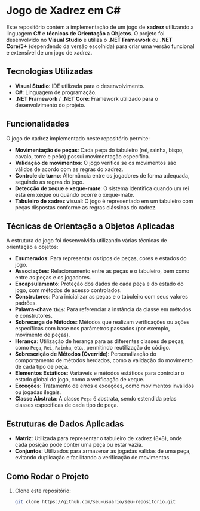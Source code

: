# Jogo de Xadrez em C#

Este repositório contém a implementação de um jogo de **xadrez** utilizando a linguagem **C#** e **técnicas de Orientação a Objetos**. O projeto foi desenvolvido no **Visual Studio** e utiliza o **.NET Framework** ou **.NET Core/5+** (dependendo da versão escolhida) para criar uma versão funcional e extensível de um jogo de xadrez.

## Tecnologias Utilizadas

- **Visual Studio**: IDE utilizada para o desenvolvimento.
- **C#**: Linguagem de programação.
- **.NET Framework** / **.NET Core**: Framework utilizado para o desenvolvimento do projeto.

## Funcionalidades

O jogo de xadrez implementado neste repositório permite:

- **Movimentação de peças**: Cada peça do tabuleiro (rei, rainha, bispo, cavalo, torre e peão) possui movimentação específica.
- **Validação de movimentos**: O jogo verifica se os movimentos são válidos de acordo com as regras do xadrez.
- **Controle de turno**: Alternância entre os jogadores de forma adequada, seguindo as regras do jogo.
- **Detecção de xeque e xeque-mate**: O sistema identifica quando um rei está em xeque ou quando ocorre o xeque-mate.
- **Tabuleiro de xadrez visual**: O jogo é representado em um tabuleiro com peças dispostas conforme as regras clássicas do xadrez.

## Técnicas de Orientação a Objetos Aplicadas

A estrutura do jogo foi desenvolvida utilizando várias técnicas de orientação a objetos:

- **Enumerados**: Para representar os tipos de peças, cores e estados do jogo.
- **Associações**: Relacionamento entre as peças e o tabuleiro, bem como entre as peças e os jogadores.
- **Encapsulamento**: Proteção dos dados de cada peça e do estado do jogo, com métodos de acesso controlados.
- **Construtores**: Para inicializar as peças e o tabuleiro com seus valores padrões.
- **Palavra-chave `this`**: Para referenciar a instância da classe em métodos e construtores.
- **Sobrecarga de Métodos**: Métodos que realizam verificações ou ações específicas com base nos parâmetros passados (por exemplo, movimento de peças).
- **Herança**: Utilização de herança para as diferentes classes de peças, como `Peça`, `Rei`, `Rainha`, etc., permitindo reutilização de código.
- **Sobrescrição de Métodos (Override)**: Personalização do comportamento de métodos herdados, como a validação do movimento de cada tipo de peça.
- **Elementos Estáticos**: Variáveis e métodos estáticos para controlar o estado global do jogo, como a verificação de xeque.
- **Exceções**: Tratamento de erros e exceções, como movimentos inválidos ou jogadas ilegais.
- **Classe Abstrata**: A classe `Peça` é abstrata, sendo estendida pelas classes específicas de cada tipo de peça.

## Estruturas de Dados Aplicadas

- **Matriz**: Utilizada para representar o tabuleiro de xadrez (8x8), onde cada posição pode conter uma peça ou estar vazia.
- **Conjuntos**: Utilizados para armazenar as jogadas válidas de uma peça, evitando duplicação e facilitando a verificação de movimentos.

## Como Rodar o Projeto

1. Clone este repositório:
   ```bash
   git clone https://github.com/seu-usuario/seu-repositorio.git
